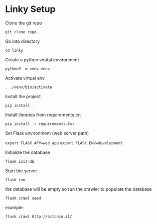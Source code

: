 # Linky Setup

Clone the git repo

`git clone repo`

Go into directory

`cd linky`

Create a python virutal environment

`python3 -m venv venv`

Activate virtual env

`. ./venv/bin/activate`

Install the project

`pip install .`


Install libraries from requirements.txt

`pip install -r requirements.txt`


Set Flask environment (web server path)

`export FLASK_APP=web_app`
`export FLASK_ENV=development`

Initialize the database

`flask init-db`

Start the server

`flask run`

the database will be empty so run the crawler to populate the database

`flask crawl seed`

example:

`flask crawl http://bitcoin.it/`
